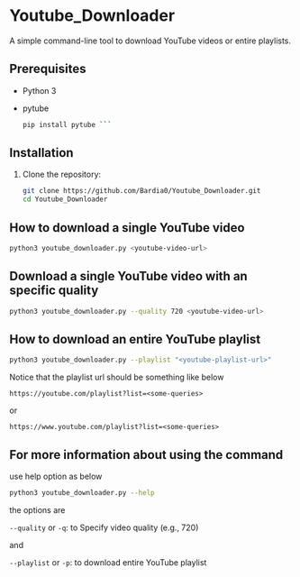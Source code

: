 # Youtube_Downloader

A simple command-line tool to download YouTube videos or entire playlists.

## Prerequisites

- Python 3
- pytube
  
  ```bash
  pip install pytube ```

## Installation
1. Clone the repository:

   ```bash
   git clone https://github.com/Bardia0/Youtube_Downloader.git
   cd Youtube_Downloader
   ```
## How to download a single YouTube video

   ```bash
   python3 youtube_downloader.py <youtube-video-url>
   ```
## Download a single YouTube video with an specific quality
   ```bash
   python3 youtube_downloader.py --quality 720 <youtube-video-url>
   ```
## How to download an entire YouTube playlist

   ```bash
   python3 youtube_downloader.py --playlist "<youtube-playlist-url>"
   ```
   Notice that the playlist url should be something like below
   ```
   https://youtube.com/playlist?list=<some-queries>
   ```
   or
   ```
   https://www.youtube.com/playlist?list=<some-queries>
   ```
   
## For more information about using the command

use help option as below

   ```bash
   python3 youtube_downloader.py --help
   ```
the options are

   ```--quality``` or ```-q```: to Specify video quality (e.g., 720)
   
and

   ```--playlist``` or ```-p```: to download entire YouTube playlist
